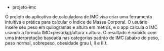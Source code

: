 * projeto-imc

O projeto do aplicativo de calculadora de IMC visa criar uma ferramenta intuitiva e prática para calcular o Índice de Massa Corporal. O usuário insere seu peso em quilogramas e altura em metros, e o app calcula o IMC usando a fórmula IMC=peso(kg)/altura x altura​. O resultado é exibido com uma interpretação baseada nas categorias padrão de IMC (abaixo do peso, peso normal, sobrepeso, obesidade grau I, II e III).
